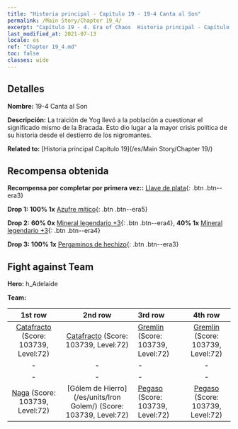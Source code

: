 ```yaml
---
title: "Historia principal - Capítulo 19 - 19-4 Canta al Son"
permalink: /Main Story/Chapter 19_4/
excerpt: "Capítulo 19 - 4. Era of Chaos  Historia principal - Capítulo 19_4. 19-4 Canta al Son"
last_modified_at: 2021-07-13
locale: es
ref: "Chapter 19_4.md"
toc: false
classes: wide
---
```


## Detalles

 **Nombre:** 19-4 Canta al Son

 **Descripción:** La traición de Yog llevó a la población a cuestionar el significado mismo de la Bracada. Esto dio lugar a la mayor crisis política de su historia desde el destierro de los nigromantes.

 **Related to:** [Historia principal Capítulo 19](/es/Main Story/Chapter 19/)

## Recompensa obtenida

 **Recompensa por completar por primera vez::** [Llave de plata](/ItemsES/con_693/){: .btn .btn--era3}

 **Drop 1:** **100% 1x** [Azufre mítico](/ItemsES/mat_64/){: .btn .btn--era5}

 **Drop 2:** **60% 0x** [Mineral legendario +3](/ItemsES/mat_54/){: .btn .btn--era4}, **40% 1x** [Mineral legendario +3](/ItemsES/mat_54/){: .btn .btn--era4}

 **Drop 3:** **100% 1x** [Pergaminos de hechizo](/ItemsES/con_694/){: .btn .btn--era3}


## Fight against Team
 **Hero:** h_Adelaide

 **Team:**


  | 1st row | 2nd row | 3rd row | 4th row |
  |:----:|:----:|:----|:----:|
  | [Catafracto](/es/units/Cavalier/) (Score: 103739, Level:72)  | [Catafracto](/es/units/Cavalier/) (Score: 103739, Level:72)  | [Gremlin](/es/units/Gremlin/) (Score: 103739, Level:72)  | [Gremlin](/es/units/Gremlin/) (Score: 103739, Level:72)  |
  | - | - | - | - |
  | - | - | - | - |
  | [Naga](/es/units/Naga/) (Score: 103739, Level:72)  | [Gólem de Hierro](/es/units/Iron Golem/) (Score: 103739, Level:72)  | [Pegaso](/es/units/Pegasus/) (Score: 103739, Level:72)  | [Pegaso](/es/units/Pegasus/) (Score: 103739, Level:72)  |


